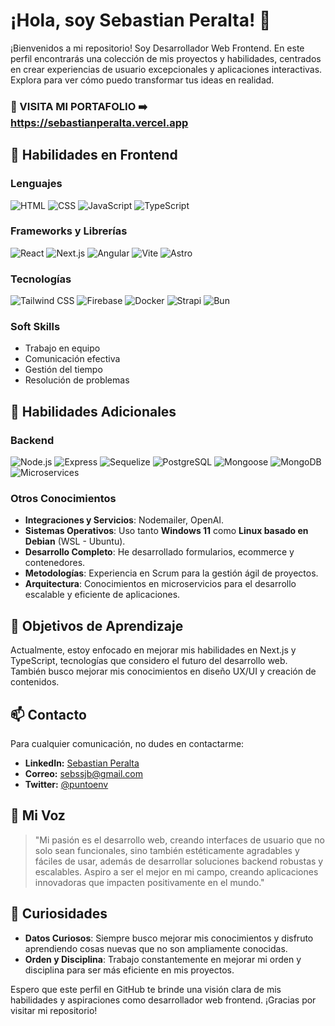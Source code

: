 # ¡Hola, soy Sebastian Peralta! 👋

¡Bienvenidos a mi repositorio! Soy Desarrollador Web Frontend. En este perfil encontrarás una colección de mis proyectos y habilidades, centrados en crear experiencias de usuario excepcionales y aplicaciones interactivas. Explora para ver cómo puedo transformar tus ideas en realidad.

### 💼 VISITA MI PORTAFOLIO ➡️ https://sebastianperalta.vercel.app

## 🔨 Habilidades en Frontend

### Lenguajes
<div>
  <img src="https://img.shields.io/badge/HTML-E34F26?style=for-the-badge&logo=html5&logoColor=white" alt="HTML">
  <img src="https://img.shields.io/badge/CSS-1572B6?style=for-the-badge&logo=css3&logoColor=white" alt="CSS">
  <img src="https://img.shields.io/badge/JavaScript-F7DF1E?style=for-the-badge&logo=javascript&logoColor=black" alt="JavaScript">
  <img src="https://img.shields.io/badge/TypeScript-007ACC?style=for-the-badge&logo=typescript&logoColor=white" alt="TypeScript">
</div>

### Frameworks y Librerías
<div>
  <img src="https://img.shields.io/badge/React-20232A?style=for-the-badge&logo=react&logoColor=61DAFB" alt="React">
  <img src="https://img.shields.io/badge/Next.js-000000?style=for-the-badge&logo=nextdotjs&logoColor=white" alt="Next.js">
  <img src="https://img.shields.io/badge/Angular-DD0031?style=for-the-badge&logo=angular&logoColor=white" alt="Angular">
  <img src="https://img.shields.io/badge/Vite-646CFF?style=for-the-badge&logo=vite&logoColor=white" alt="Vite">
  <img src="https://img.shields.io/badge/Astro-FF5A03?style=for-the-badge&logo=astro&logoColor=white" alt="Astro">
</div>

### Tecnologías
<div>
  <img src="https://img.shields.io/badge/Tailwind%20CSS-38B2AC?style=for-the-badge&logo=tailwind-css&logoColor=white" alt="Tailwind CSS">
  <img src="https://img.shields.io/badge/Firebase-FFCA28?style=for-the-badge&logo=firebase&logoColor=black" alt="Firebase">
  <img src="https://img.shields.io/badge/Docker-2496ED?style=for-the-badge&logo=docker&logoColor=white" alt="Docker">
  <img src="https://img.shields.io/badge/Strapi-2E7EEA?style=for-the-badge&logo=strapi&logoColor=white" alt="Strapi">
  <img src="https://img.shields.io/badge/Bun-000000?style=for-the-badge&logo=bun&logoColor=white" alt="Bun">
</div>

### Soft Skills
- Trabajo en equipo
- Comunicación efectiva
- Gestión del tiempo
- Resolución de problemas

## 🌟 Habilidades Adicionales

### Backend
<div>  
  <img src="https://img.shields.io/badge/Node.js-339933?style=for-the-badge&logo=nodedotjs&logoColor=white" alt="Node.js">
  <img src="https://img.shields.io/badge/Express-000000?style=for-the-badge&logo=express&logoColor=white" alt="Express">
  <img src="https://img.shields.io/badge/Sequelize-52B0E7?style=for-the-badge&logo=sequelize&logoColor=white" alt="Sequelize">
  <img src="https://img.shields.io/badge/PostgreSQL-336791?style=for-the-badge&logo=postgresql&logoColor=white" alt="PostgreSQL">
  <img src="https://img.shields.io/badge/Mongoose-880000?style=for-the-badge&logo=mongoose&logoColor=white" alt="Mongoose">
  <img src="https://img.shields.io/badge/MongoDB-47A248?style=for-the-badge&logo=mongodb&logoColor=white" alt="MongoDB">
  <img src="https://img.shields.io/badge/Microservices-FF5733?style=for-the-badge&logo=microservices&logoColor=white" alt="Microservices">
</div>

### Otros Conocimientos
- **Integraciones y Servicios**: Nodemailer, OpenAI.
- **Sistemas Operativos**: Uso tanto **Windows 11** como **Linux basado en Debian** (WSL - Ubuntu).
- **Desarrollo Completo**: He desarrollado formularios, ecommerce y contenedores.
- **Metodologías**: Experiencia en Scrum para la gestión ágil de proyectos.
- **Arquitectura**: Conocimientos en microservicios para el desarrollo escalable y eficiente de aplicaciones.

## 🎯 Objetivos de Aprendizaje

Actualmente, estoy enfocado en mejorar mis habilidades en Next.js y TypeScript, tecnologías que considero el futuro del desarrollo web. También busco mejorar mis conocimientos en diseño UX/UI y creación de contenidos.

## 📫 Contacto

Para cualquier comunicación, no dudes en contactarme:

- **LinkedIn:** <a href="https://www.linkedin.com/in/puntoenv" target="_blank">Sebastian Peralta</a>
- **Correo:** <a href="mailto:sebssjb@gmail.com" target="_blank">sebssjb@gmail.com</a>
- **Twitter:** <a href="https://x.com/puntoenv" target="_blank">@puntoenv</a>

## 📢 Mi Voz

> "Mi pasión es el desarrollo web, creando interfaces de usuario que no solo sean funcionales, sino también estéticamente agradables y fáciles de usar, además de desarrollar soluciones backend robustas y escalables. Aspiro a ser el mejor en mi campo, creando aplicaciones innovadoras que impacten positivamente en el mundo."

## 🧠 Curiosidades

- **Datos Curiosos**: Siempre busco mejorar mis conocimientos y disfruto aprendiendo cosas nuevas que no son ampliamente conocidas.
- **Orden y Disciplina**: Trabajo constantemente en mejorar mi orden y disciplina para ser más eficiente en mis proyectos.

Espero que este perfil en GitHub te brinde una visión clara de mis habilidades y aspiraciones como desarrollador web frontend. ¡Gracias por visitar mi repositorio!
